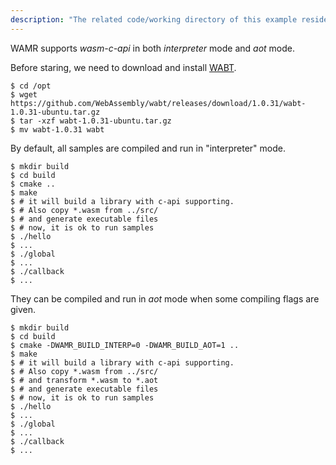 ```yaml
---
description: "The related code/working directory of this example resides in directory {WAMR_DIR}/samples/wasm-c-api"
---
```

WAMR supports *wasm-c-api* in both *interpreter* mode and *aot* mode.

Before staring, we need to download and install [WABT](https://github.com/WebAssembly/wabt/releases/latest).

``` shell
$ cd /opt
$ wget https://github.com/WebAssembly/wabt/releases/download/1.0.31/wabt-1.0.31-ubuntu.tar.gz
$ tar -xzf wabt-1.0.31-ubuntu.tar.gz
$ mv wabt-1.0.31 wabt
```

By default, all samples are compiled and run in "interpreter" mode.


``` shell
$ mkdir build
$ cd build
$ cmake ..
$ make
$ # it will build a library with c-api supporting.
$ # Also copy *.wasm from ../src/
$ # and generate executable files
$ # now, it is ok to run samples
$ ./hello
$ ...
$ ./global
$ ...
$ ./callback
$ ...
```

They can be compiled and run in *aot* mode when some compiling flags are given.

``` shell
$ mkdir build
$ cd build
$ cmake -DWAMR_BUILD_INTERP=0 -DWAMR_BUILD_AOT=1 ..
$ make
$ # it will build a library with c-api supporting.
$ # Also copy *.wasm from ../src/
$ # and transform *.wasm to *.aot
$ # and generate executable files
$ # now, it is ok to run samples
$ ./hello
$ ...
$ ./global
$ ...
$ ./callback
$ ...
```
